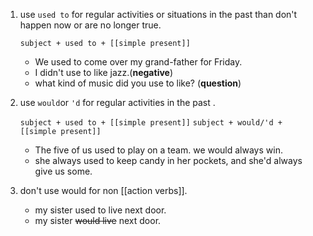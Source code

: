 1. use `used to`  for regular activities or situations in the past than don't happen now or are no longer true.
	
	`subject + used to + [[simple present]]`
	
	- We used to come over my grand-father for Friday.
	- I didn't use to like jazz.(**negative**)
	- what kind of music did you use to like? (**question**)


2. use `would`or `'d` for regular activities in the past .

	`subject + used to + [[simple present]]`
	`subject + would/'d + [[simple present]]`
	 
	 -  The five of us used to play on a team. we would always win.
	 - she always used to keep candy in her pockets, and she'd always give us some.
3. don't use would for non [[action verbs]].
	- my sister used to live next door.
	- my sister ~~would live~~ next door.